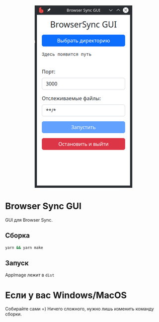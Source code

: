 <p align="center"><img src="readme-img/screenshot.png" /></p>

# Browser Sync GUI

GUI для Browser Sync.

## Сборка
```bash
yarn && yarn make
```

## Запуск
AppImage лежит в `dist`

# Если у вас Windows/MacOS
Собирайте сами =)
Ничего сложного, нужно лишь изменить команду сборки.
